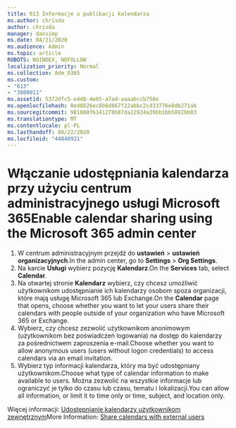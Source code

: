 ```yaml
---
title: 613 Informacje o publikacji kalendarza
ms.author: chrisda
author: chrisda
manager: dansimp
ms.date: 04/21/2020
ms.audience: Admin
ms.topic: article
ROBOTS: NOINDEX, NOFOLLOW
localization_priority: Normal
ms.collection: Adm_O365
ms.custom:
- "613"
- "3800011"
ms.assetid: 5372dfc5-e4d8-4e65-a7ad-aaaabccb758e
ms.openlocfilehash: 0ed8826ec8b6d867f22abbc2cd33776e8db271ab
ms.sourcegitcommit: 981880f6141278b87da22924a39bb1bb5892bb83
ms.translationtype: MT
ms.contentlocale: pl-PL
ms.lasthandoff: 06/22/2020
ms.locfileid: "44840931"
---
```

# <a name="enable-calendar-sharing-using-the-microsoft-365-admin-center"></a><span data-ttu-id="6ab31-102">Włączanie udostępniania kalendarza przy użyciu centrum administracyjnego usługi Microsoft 365</span><span class="sxs-lookup"><span data-stu-id="6ab31-102">Enable calendar sharing using the Microsoft 365 admin center</span></span>

1. <span data-ttu-id="6ab31-103">W centrum administracyjnym przejdź do **ustawień**   >   **ustawień organizacyjnych**.</span><span class="sxs-lookup"><span data-stu-id="6ab31-103">In the admin center, go to  **Settings**  >  **Org Settings**.</span></span>
2. <span data-ttu-id="6ab31-104">Na karcie **Usługi** wybierz pozycję **Kalendarz**.</span><span class="sxs-lookup"><span data-stu-id="6ab31-104">On the  **Services**  tab, select  **Calendar**.</span></span>
3. <span data-ttu-id="6ab31-105">Na otwartej stronie **Kalendarz** wybierz, czy chcesz umożliwić użytkownikom udostępnianie ich kalendarzy osobom spoza organizacji, które mają usługę Microsoft 365 lub Exchange.</span><span class="sxs-lookup"><span data-stu-id="6ab31-105">On the  **Calendar**  page that opens, choose whether you want to let your users share their calendars with people outside of your organization who have Microsoft 365 or Exchange.</span></span>
4. <span data-ttu-id="6ab31-106">Wybierz, czy chcesz zezwolić użytkownikom anonimowym (użytkownikom bez poświadczeń logowania) na dostęp do kalendarzy za pośrednictwem zaproszenia e-mail.</span><span class="sxs-lookup"><span data-stu-id="6ab31-106">Choose whether you want to allow anonymous users (users without logon credentials) to access calendars via an email invitation.</span></span>
5. <span data-ttu-id="6ab31-107">Wybierz typ informacji kalendarza, który ma być udostępniany użytkownikom.</span><span class="sxs-lookup"><span data-stu-id="6ab31-107">Choose what type of calendar information to make available to users.</span></span> <span data-ttu-id="6ab31-108">Można zezwolić na wszystkie informacje lub ograniczyć je tylko do czasu lub czasu, tematu i lokalizacji.</span><span class="sxs-lookup"><span data-stu-id="6ab31-108">You can allow all information, or limit it to time only or time, subject, and location only.</span></span>

<span data-ttu-id="6ab31-109">Więcej informacji: [Udostępnianie kalendarzy użytkownikom zewnętrznym](https://docs.microsoft.com/microsoft-365/admin/manage/share-calendars-with-external-users)</span><span class="sxs-lookup"><span data-stu-id="6ab31-109">More Information: [Share calendars with external users](https://docs.microsoft.com/microsoft-365/admin/manage/share-calendars-with-external-users)</span></span>
